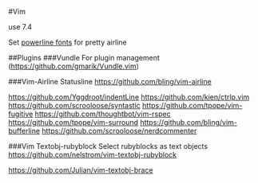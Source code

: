 #Vim

use 7.4

Set [powerline fonts](https://github.com/bling/vim-airline#integrating-with-powerline-fonts
) for pretty airline

##Plugins
###Vundle
For plugin management
(https://github.com/gmarik/Vundle.vim)

###Vim-Airline
Statusline
https://github.com/bling/vim-airline

https://github.com/Yggdroot/indentLine
https://github.com/kien/ctrlp.vim
https://github.com/scrooloose/syntastic
https://github.com/tpope/vim-fugitive
https://github.com/thoughtbot/vim-rspec
https://github.com/tpope/vim-surround
https://github.com/bling/vim-bufferline
https://github.com/scrooloose/nerdcommenter

###Vim Textobj-rubyblock
Select rubyblocks as text objects
https://github.com/nelstrom/vim-textobj-rubyblock

https://github.com/Julian/vim-textobj-brace
